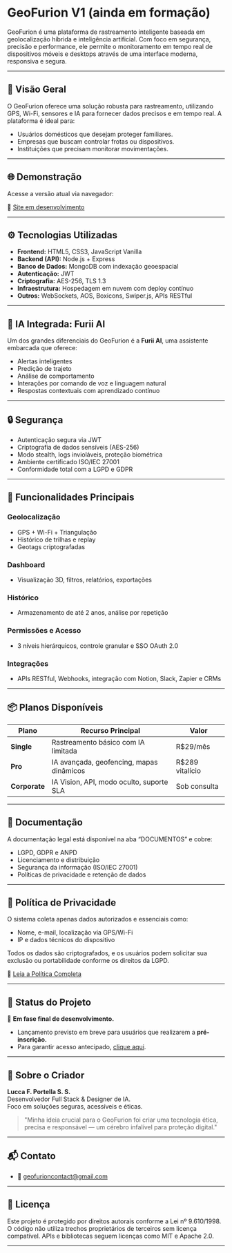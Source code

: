 # GeoFurion V1 (ainda em formação)

GeoFurion é uma plataforma de rastreamento inteligente baseada em geolocalização híbrida e inteligência artificial. Com foco em segurança, precisão e performance, ele permite o monitoramento em tempo real de dispositivos móveis e desktops através de uma interface moderna, responsiva e segura.

---

## 🚀 Visão Geral

O GeoFurion oferece uma solução robusta para rastreamento, utilizando GPS, Wi-Fi, sensores e IA para fornecer dados precisos e em tempo real. A plataforma é ideal para:

- Usuários domésticos que desejam proteger familiares.
- Empresas que buscam controlar frotas ou dispositivos.
- Instituições que precisam monitorar movimentações.

---

## 🌐 Demonstração

Acesse a versão atual via navegador:

🔗 [Site em desenvolvimento](#)

---

## ⚙️ Tecnologias Utilizadas

- **Frontend:** HTML5, CSS3, JavaScript Vanilla
- **Backend (API):** Node.js + Express
- **Banco de Dados:** MongoDB com indexação geoespacial
- **Autenticação:** JWT
- **Criptografia:** AES-256, TLS 1.3
- **Infraestrutura:** Hospedagem em nuvem com deploy contínuo
- **Outros:** WebSockets, AOS, Boxicons, Swiper.js, APIs RESTful

---

## 🧠 IA Integrada: Furii AI

Um dos grandes diferenciais do GeoFurion é a **Furii AI**, uma assistente embarcada que oferece:

- Alertas inteligentes
- Predição de trajeto
- Análise de comportamento
- Interações por comando de voz e linguagem natural
- Respostas contextuais com aprendizado contínuo

---

## 🔒 Segurança

- Autenticação segura via JWT
- Criptografia de dados sensíveis (AES-256)
- Modo stealth, logs invioláveis, proteção biométrica
- Ambiente certificado ISO/IEC 27001
- Conformidade total com a LGPD e GDPR

---

## 📱 Funcionalidades Principais

### Geolocalização
- GPS + Wi-Fi + Triangulação
- Histórico de trilhas e replay
- Geotags criptografadas

### Dashboard
- Visualização 3D, filtros, relatórios, exportações

### Histórico
- Armazenamento de até 2 anos, análise por repetição

### Permissões e Acesso
- 3 níveis hierárquicos, controle granular e SSO OAuth 2.0

### Integrações
- APIs RESTful, Webhooks, integração com Notion, Slack, Zapier e CRMs

---

## 📦 Planos Disponíveis

| Plano               | Recurso Principal                          | Valor         |
|---------------------|---------------------------------------------|---------------|
| **Single**          | Rastreamento básico com IA limitada         | R$29/mês      |
| **Pro**             | IA avançada, geofencing, mapas dinâmicos    | R$289 vitalício |
| **Corporate**       | IA Vision, API, modo oculto, suporte SLA    | Sob consulta  |

---

## 📃 Documentação

A documentação legal está disponível na aba “DOCUMENTOS” e cobre:

- LGPD, GDPR e ANPD
- Licenciamento e distribuição
- Segurança da informação (ISO/IEC 27001)
- Políticas de privacidade e retenção de dados

---

## 📄 Política de Privacidade

O sistema coleta apenas dados autorizados e essenciais como:

- Nome, e-mail, localização via GPS/Wi-Fi
- IP e dados técnicos do dispositivo

Todos os dados são criptografados, e os usuários podem solicitar sua exclusão ou portabilidade conforme os direitos da LGPD.

🔗 [Leia a Política Completa](politi.html)

---

## 🧪 Status do Projeto

🚧 **Em fase final de desenvolvimento.**

- Lançamento previsto em breve para usuários que realizarem a **pré-inscrição.**
- Para garantir acesso antecipado, [clique aqui](inscricao.html).

---

## 👤 Sobre o Criador

**Lucca F. Portella S. S.**  
Desenvolvedor Full Stack & Designer de IA.  
Foco em soluções seguras, acessíveis e éticas.

> "Minha ideia crucial para o GeoFurion foi criar uma tecnologia ética, precisa e responsável — um cérebro infalível para proteção digital."

---

## 📬 Contato

- 📧 geofurioncontact@gmail.com

---

## 📜 Licença

Este projeto é protegido por direitos autorais conforme a Lei nº 9.610/1998. O código não utiliza trechos proprietários de terceiros sem licença compatível. APIs e bibliotecas seguem licenças como MIT e Apache 2.0.

---


